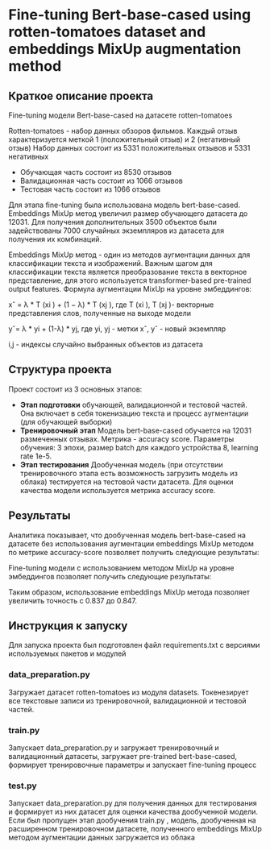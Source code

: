 # Fine-tuning Bert-base-cased using rotten-tomatoes dataset and embeddings MixUp augmentation method

## Краткое описание проекта
Fine-tuning модели Bert-base-cased на датасете rotten-tomatoes

Rotten-tomatoes - набор данных обзоров фильмов. Каждый отзыв характеризуется меткой 1 (положительный отзыв) и 2 (негативный отзыв) Набор данных состоит из 5331 положительных отзывов и 5331 негативных
* Обучающая часть состоит из 8530 отзывов
* Валидационная часть состоит из 1066 отзывов
* Тестовая часть состоит из 1066 отзывов

Для этапа fine-tuning была использована модель bert-base-cased. Embeddings MixUp метод увеличил размер обучающего датасета до 12031. Для получения дополнительных 3500 объектов были задействованы 7000 случайных экземпляров из датасета для получения их комбинаций.

Embeddings MixUp метод - один из методов аугментации данных для классификации текста и изображений.
Важным шагом для классификации текста является  преобразование текста в векторное представление, для этого используется transformer-based pre-trained output features. Формула аугментации MixUp на уровне эмбеддингов:

xˆ = λ * T (xi ) + (1 − λ) * T (xj ),  где T (xi ), T (xj )- векторные представления слов, полученные на выходе модели

yˆ= λ * yi + (1-λ) * yj, где yi, yj - метки
xˆ, yˆ - новый экземпляр

i,j - индексы случайно выбранных объектов из датасета 

## Структура проекта
Проект состоит из 3 основных этапов:
* __Этап подготовки__ обучающей, валидационной и тестовой частей.
Она включает в себя токенизацию текста и процесс аугментации (для обучающей выборки)
* __Тренировочный этап__
Модель bert-base-cased обучается на 12031 размеченных отзывах. Метрика - accuracy score.
Параметры обучения: 3 эпохи, размер batch для каждого устройства 8, learning rate 1e-5.
* __Этап тестирования__
Дообученная модель (при отсутствии тренировочного этапа есть возможность загрузить модель из облака) тестируется на тестовой части датасета. Для оценки качества модели используется метрика accuracy score.

## Результаты
Аналитика показывает, что дообученная модель bert-base-cased на датасете без использования аугментации embeddings MixUp методом по метрике accuracy-score позволяет получить следующие результаты:

Fine-tuning модели с использованием методом MixUp на уровне эмбеддингов позволяет получить следующие результаты: 

Таким образом, использование embeddings MixUp метода позволяет увеличить точность c 0.837 до 0.847.

## Инструкция к запуску
Для запуска проекта был подготовлен файл requirements.txt с версиями используемых пакетов и модулей

### data_preparation.py 
Загружает датасет rotten-tomatoes из модуля datasets.
Токенезирует все текстовые записи из тренировочной, валидационной и тестовой частей.
### train.py
Запускает data_preparation.py и загружает тренировочный и валидационный датасеты, загружает pre-trained  bert-base-cased, формирует тренировочные параметры и запускает fine-tuning процесс
### test.py
Запускает data_preparation.py для получения данных для тестирования и формирует из них датасет для оценки качества дообученной модели. Если был пропущен этап дообучения train.py , модель, дообученная на расширенном тренировочном датасете, полученного embeddings MixUp методом аугментации данных загружается из облака











